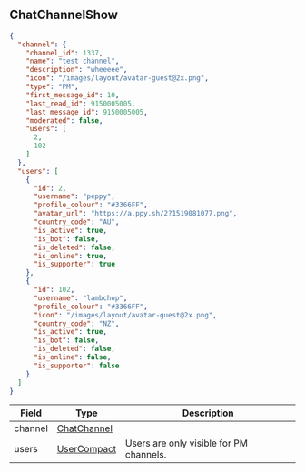 ## ChatChannelShow

```json
{
  "channel": {
    "channel_id": 1337,
    "name": "test channel",
    "description": "wheeeee",
    "icon": "/images/layout/avatar-guest@2x.png",
    "type": "PM",
    "first_message_id": 10,
    "last_read_id": 9150005005,
    "last_message_id": 9150005005,
    "moderated": false,
    "users": [
      2,
      102
    ]
  },
  "users": [
    {
      "id": 2,
      "username": "peppy",
      "profile_colour": "#3366FF",
      "avatar_url": "https://a.ppy.sh/2?1519081077.png",
      "country_code": "AU",
      "is_active": true,
      "is_bot": false,
      "is_deleted": false,
      "is_online": true,
      "is_supporter": true
    },
    {
      "id": 102,
      "username": "lambchop",
      "profile_colour": "#3366FF",
      "icon": "/images/layout/avatar-guest@2x.png",
      "country_code": "NZ",
      "is_active": true,
      "is_bot": false,
      "is_deleted": false,
      "is_online": false,
      "is_supporter": false
    }
  ]
}
```


Field   | Type                        | Description
------- | --------------------------- | ----------------------------------------
channel | [ChatChannel](#chatchannel) | |
users   | [UserCompact](#usercompact) | Users are only visible for PM channels.
